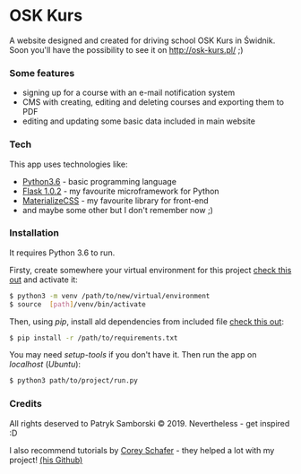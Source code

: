 # OSK Kurs
A website designed and created for driving school OSK Kurs in Świdnik.
Soon you'll have the possibility to see it on http://osk-kurs.pl/ ;)

### Some features
  - signing up for a course with an e-mail notification system
  - CMS with creating, editing and deleting courses and exporting them to PDF
  - editing and updating some basic data included in main website

### Tech

This app uses technologies like:
* [Python3.6](https://www.python.org/) - basic programming language
* [Flask 1.0.2](http://flask.pocoo.org/) - my favourite microframework for Python
* [MaterializeCSS](https://materializecss.com/) - my favourite library for front-end
* and maybe some other but I don't remember now ;)

### Installation

It requires Python 3.6 to run. 

Firsty, create somewhere your virtual environment for this project [check this out](https://docs.python.org/3/library/venv.html) and activate it:
```sh
$ python3 -m venv /path/to/new/virtual/environment
$ source  [path]/venv/bin/activate
```
Then, using *pip*, install ald dependencies from included file [check this out](https://stackoverflow.com/questions/7225900/how-to-install-packages-using-pip-according-to-the-requirements-txt-file-from-a):
```sh
$ pip install -r /path/to/requirements.txt
```
You may need *setup-tools* if you don't have it.
Then run the app on *localhost* (*Ubuntu*):
```sh
$ python3 path/to/project/run.py
```
### Credits
All rights deserved to Patryk Samborski &#169; 2019. Nevertheless - get inspired :D

I also recommend tutorials by [Corey Schafer](https://www.youtube.com/channel/UCCezIgC97PvUuR4_gbFUs5g) - they helped a lot with my project! [(his Github)](https://github.com/CoreyMSchafer)
